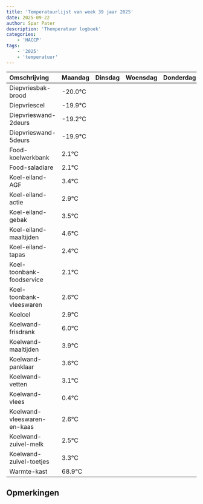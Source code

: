 ```yaml
---
title: 'Temperatuurlijst van week 39 jaar 2025'
date: 2025-09-22
author: Spar Pater
description: 'Themperatuur logboek'
categories:
    - 'HACCP'
tags:
    - '2025'
    - 'temperatuur'
---
```

|Omschrijving|Maandag|Dinsdag|Woensdag|Donderdag|Vrijdag|Zaterdag|Zondag|
|:---|:---|:---|:---|:---|:---|:---|:---|
|Diepvriesbak-brood|-20.0°C| | | | | | |
|Diepvriescel|-19.9°C| | | | | | |
|Diepvrieswand-2deurs|-19.2°C| | | | | | |
|Diepvrieswand-5deurs|-19.9°C| | | | | | |
|Food-koelwerkbank|2.1°C| | | | | | |
|Food-saladiare|2.1°C| | | | | | |
|Koel-eiland-AGF|3.4°C| | | | | | |
|Koel-eiland-actie|2.9°C| | | | | | |
|Koel-eiland-gebak|3.5°C| | | | | | |
|Koel-eiland-maaltijden|4.6°C| | | | | | |
|Koel-eiland-tapas|2.4°C| | | | | | |
|Koel-toonbank-foodservice|2.1°C| | | | | | |
|Koel-toonbank-vleeswaren|2.6°C| | | | | | |
|Koelcel|2.9°C| | | | | | |
|Koelwand-frisdrank|6.0°C| | | | | | |
|Koelwand-maaltijden|3.9°C| | | | | | |
|Koelwand-panklaar|3.6°C| | | | | | |
|Koelwand-vetten|3.1°C| | | | | | |
|Koelwand-vlees|0.4°C| | | | | | |
|Koelwand-vleeswaren-en-kaas|2.6°C| | | | | | |
|Koelwand-zuivel-melk|2.5°C| | | | | | |
|Koelwand-zuivel-toetjes|3.3°C| | | | | | |
|Warmte-kast|68.9°C| | | | | | |

## Opmerkingen


